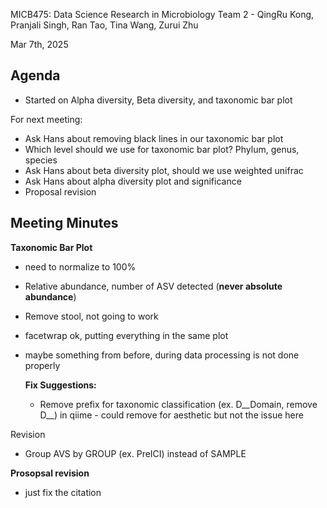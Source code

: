 MICB475: Data Science Research in Microbiology
Team 2 - QingRu Kong, Pranjali Singh, Ran Tao, Tina Wang, Zurui Zhu

Mar 7th, 2025

## Agenda

- Started on Alpha diversity, Beta diversity, and taxonomic bar plot

  
For next meeting:
- Ask Hans about removing black lines in our taxonomic bar plot
- Which level should we use for taxonomic bar plot? Phylum, genus, species
- Ask Hans about beta diversity plot, should we use weighted unifrac
- Ask Hans about alpha diversity plot and significance
- Proposal revision


## Meeting Minutes

**Taxonomic Bar Plot**
- need to normalize to 100%
- Relative abundance, number of ASV detected (**never absolute abundance**)
- Remove stool, not going to work
- facetwrap ok, putting everything in the same plot
- maybe something from before, during data processing is not done properly

   **Fix Suggestions:**
    - Remove prefix for taxonomic classification (ex. D__Domain, remove D__) in qiime - could remove for aesthetic but not the issue here
 
Revision
- Group AVS by GROUP (ex. PreICI) instead of SAMPLE
 
**Prosopsal revision**
- just fix the citation
      
